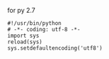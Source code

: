 for py 2.7
```
#!/usr/bin/python
# -*- coding: utf-8 -*-
import sys
reload(sys)
sys.setdefaultencoding('utf8')
```
